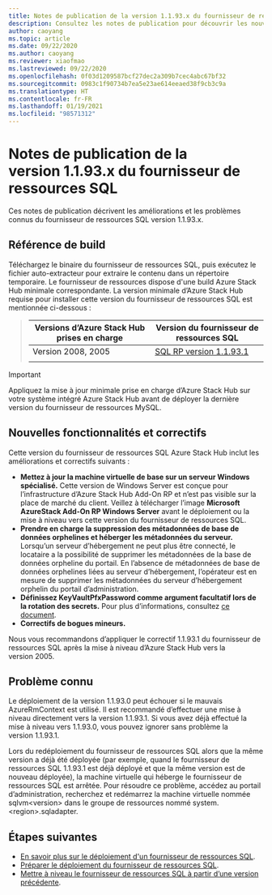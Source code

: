 ```yaml
---
title: Notes de publication de la version 1.1.93.x du fournisseur de ressources SQL Azure Stack Hub
description: Consultez les notes de publication pour découvrir les nouveautés incluses dans la mise à jour 1.1.93.x du fournisseur de ressources SQL Azure Stack Hub.
author: caoyang
ms.topic: article
ms.date: 09/22/2020
ms.author: caoyang
ms.reviewer: xiaofmao
ms.lastreviewed: 09/22/2020
ms.openlocfilehash: 0f03d1209587bcf27dec2a309b7cec4abc67bf32
ms.sourcegitcommit: 0983c1f90734b7ea5e23ae614eeaed38f9cb3c9a
ms.translationtype: HT
ms.contentlocale: fr-FR
ms.lasthandoff: 01/19/2021
ms.locfileid: "98571312"
---
```

# <a name="sql-resource-provider-1193x-release-notes"></a>Notes de publication de la version 1.1.93.x du fournisseur de ressources SQL

Ces notes de publication décrivent les améliorations et les problèmes connus du fournisseur de ressources SQL version 1.1.93.x.

## <a name="build-reference"></a>Référence de build
Téléchargez le binaire du fournisseur de ressources SQL, puis exécutez le fichier auto-extracteur pour extraire le contenu dans un répertoire temporaire. Le fournisseur de ressources dispose d'une build Azure Stack Hub minimale correspondante. La version minimale d’Azure Stack Hub requise pour installer cette version du fournisseur de ressources SQL est mentionnée ci-dessous :

> |Versions d’Azure Stack Hub prises en charge|Version du fournisseur de ressources SQL|
> |-----|-----|
> |Version 2008, 2005|[SQL RP version 1.1.93.1](https://aka.ms/azshsqlrp11931)|  
> |     |     |

> [!IMPORTANT]
> Appliquez la mise à jour minimale prise en charge d’Azure Stack Hub sur votre système intégré Azure Stack Hub avant de déployer la dernière version du fournisseur de ressources MySQL.

## <a name="new-features-and-fixes"></a>Nouvelles fonctionnalités et correctifs

Cette version du fournisseur de ressources SQL Azure Stack Hub inclut les améliorations et correctifs suivants :

- **Mettez à jour la machine virtuelle de base sur un serveur Windows spécialisé.** Cette version de Windows Server est conçue pour l’infrastructure d’Azure Stack Hub Add-On RP et n’est pas visible sur la place de marché du client. Veillez à télécharger l’image **Microsoft AzureStack Add-On RP Windows Server** avant le déploiement ou la mise à niveau vers cette version du fournisseur de ressources SQL.
- **Prendre en charge la suppression des métadonnées de base de données orphelines et héberger les métadonnées du serveur.** Lorsqu’un serveur d’hébergement ne peut plus être connecté, le locataire a la possibilité de supprimer les métadonnées de la base de données orpheline du portail. En l’absence de métadonnées de base de données orphelines liées au serveur d’hébergement, l’opérateur est en mesure de supprimer les métadonnées du serveur d’hébergement orphelin du portail d’administration.
- **Définissez KeyVaultPfxPassword comme argument facultatif lors de la rotation des secrets.** Pour plus d’informations, consultez [ce document](azure-stack-sql-resource-provider-maintain.md#secrets-rotation).
- **Correctifs de bogues mineurs.**

Nous vous recommandons d’appliquer le correctif 1.1.93.1 du fournisseur de ressources SQL après la mise à niveau d’Azure Stack Hub vers la version 2005.

## <a name="known-issue"></a>Problème connu
Le déploiement de la version 1.1.93.0 peut échouer si le mauvais AzureRmContext est utilisé. Il est recommandé d’effectuer une mise à niveau directement vers la version 1.1.93.1. Si vous avez déjà effectué la mise à niveau vers 1.1.93.0, vous pouvez ignorer sans problème la version 1.1.93.1.

Lors du redéploiement du fournisseur de ressources SQL alors que la même version a déjà été déployée (par exemple, quand le fournisseur de ressources SQL 1.1.93.1 est déjà déployé et que la même version est de nouveau déployée), la machine virtuelle qui héberge le fournisseur de ressources SQL est arrêtée. Pour résoudre ce problème, accédez au portail d’administration, recherchez et redémarrez la machine virtuelle nommée sqlvm\<version\> dans le groupe de ressources nommé system.\<region\>.sqladapter.

## <a name="next-steps"></a>Étapes suivantes

- [En savoir plus sur le déploiement d'un fournisseur de ressources SQL](azure-stack-sql-resource-provider.md).
- [Préparer le déploiement du fournisseur de ressources SQL](azure-stack-sql-resource-provider-deploy.md#prerequisites).
- [Mettre à niveau le fournisseur de ressources SQL à partir d’une version précédente](azure-stack-sql-resource-provider-update.md).

